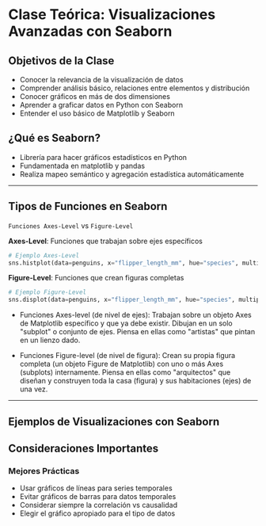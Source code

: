 # Clase Teórica: Visualizaciones Avanzadas con Seaborn

## Objetivos de la Clase
- Conocer la relevancia de la visualización de datos
- Comprender análisis básico, relaciones entre elementos y distribución
- Conocer gráficos en más de dos dimensiones
- Aprender a graficar datos en Python con Seaborn
- Entender el uso básico de Matplotlib y Seaborn

## ¿Qué es Seaborn?
- Librería para hacer gráficos estadísticos en Python
- Fundamentada en matplotlib y pandas
- Realiza mapeo semántico y agregación estadística automáticamente

---

## Tipos de Funciones en Seaborn

`Funciones Axes-Level` vs `Figure-Level`

**Axes-Level**: Funciones que trabajan sobre ejes específicos

```python
# Ejemplo Axes-Level
sns.histplot(data=penguins, x="flipper_length_mm", hue="species", multiple="stack")
```

**Figure-Level**: Funciones que crean figuras completas
```python
# Ejemplo Figure-Level
sns.displot(data=penguins, x="flipper_length_mm", hue="species", multiple="stack")
```

- Funciones Axes-level (de nivel de ejes): Trabajan sobre un objeto Axes de Matplotlib específico y que ya debe existir. Dibujan en un solo "subplot" o conjunto de ejes. Piensa en ellas como "artistas" que pintan en un lienzo dado.

- Funciones Figure-level (de nivel de figura): Crean su propia figura completa (un objeto Figure de Matplotlib) con uno o más Axes (subplots) internamente. Piensa en ellas como "arquitectos" que diseñan y construyen toda la casa (figura) y sus habitaciones (ejes) de una vez.


---

## Ejemplos de Visualizaciones con Seaborn



## Consideraciones Importantes

### Mejores Prácticas
- Usar gráficos de líneas para series temporales
- Evitar gráficos de barras para datos temporales
- Considerar siempre la correlación vs causalidad
- Elegir el gráfico apropiado para el tipo de datos